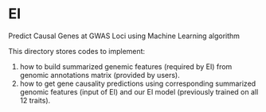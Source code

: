 # EI
Predict Causal Genes at GWAS Loci using Machine Learning algorithm

This directory stores codes to implement:
1. how to build summarized genemic features (required by EI) from genomic annotations matrix (provided by users).
3. how to get gene causality predictions using corresponding summarized genomic features (input of EI) and our EI model (previously trained on all 12 traits).

